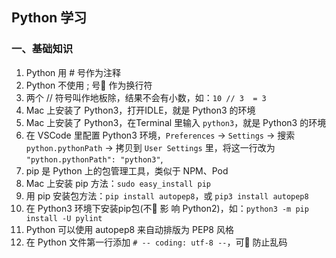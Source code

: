 ## Python 学习

### 一、基础知识
1. Python 用 # 号作为注释
2. Python 不使用 ; 号 作为换行符
3. 两个 // 符号叫作地板除，结果不会有小数，如：`10 // 3  = 3`
4. Mac 上安装了 Python3，打开IDLE，就是 Python3 的环境
5. Mac 上安装了 Python3，在Terminal 里输入 `python3`，就是 Python3 的环境
6. 在 VSCode 里配置 Python3 环境，`Preferences` -> `Settings` -> 搜索 `python.pythonPath` -> 拷贝到 `User Settings` 里，将这一行改为 `"python.pythonPath": "python3"`,
7. pip 是 Python 上的包管理工具，类似于 NPM、Pod
8. Mac 上安装 pip 方法：`sudo easy_install pip`
9. 用 pip 安装包方法：`pip install autopep8`，或 `pip3 install autopep8`
10. 在 Python3 环境下安装pip包(不 影 响 Python2)，如：`python3 -m pip install -U pylint`
11. Python 可以使用 autopep8 来自动排版为 PEP8 风格
12. 在 Python 文件第一行添加 `# -- coding: utf-8 --`，可 防止乱码